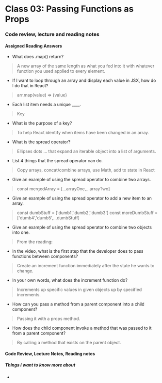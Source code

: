 # Class 03: Passing Functions as Props

### Code review, lecture and reading notes


#### Assigned Reading Answers

- What does .map() return?

> A new array of the same length as what you fed into it with whatever function you used applied to every element.

- If I want to loop through an array and display each value in JSX, how do I do that in React?

> arr.map(value) => {value}

- Each list item needs a unique ____.

> Key

- What is the purpose of a key?

> To help React identify when items have been changed in an array.

- What is the spread operator?

> Ellipses dots ... that expand an iterable object into a list of arguments.

- List 4 things that the spread operator can do.

> Copy arrays, concat/combine arrays, use Math, add to state in React

- Give an example of using the spread operator to combine two arrays.

> const mergedArray = [...arrayOne,...arrayTwo]

- Give an example of using the spread operator to add a new item to an array.

> const dumbStuff = ['dumb1','dumb2','dumb3']
> const moreDumbStuff = ['dumb4','dumb5',...dumbStuff]

- Give an example of using the spread operator to combine two objects into one.

> From the reading:
<!-- const objectOne = {hello: "🤪"}
const objectTwo = {world: "🐻"}
const objectThree = {...objectOne, ...objectTwo, laugh: "😂"}
console.log(objectThree) // Object { hello: "🤪", world: "🐻", laugh: "😂" }
const objectFour = {...objectOne, ...objectTwo, laugh: () => {console.log("😂".repeat(5))}}
objectFour.laugh() // 😂😂😂😂😂 -->

- In the video, what is the first step that the developer does to pass functions between components?

> Create an increment function immediately after the state he wants to change.

- In your own words, what does the increment function do?

> Increments up specific values in given objects up by specified increments.

- How can you pass a method from a parent component into a child component?

> Passing it with a props method.

- How does the child component invoke a method that was passed to it from a parent component?

> By calling a method that exists on the parent object.


#### Code Review, Lecture Notes, Reading notes



##### Things I want to know more about

- 